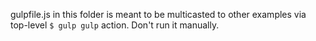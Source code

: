 gulpfile.js in this folder is meant to be multicasted to other examples via
top-level `$ gulp gulp` action. Don't run it manually.